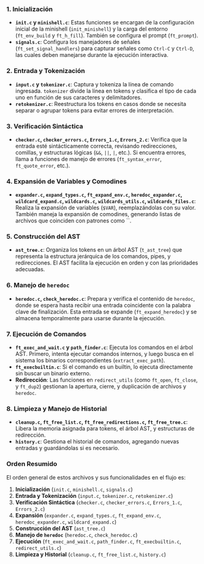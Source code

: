 ### 1. **Inicialización**

- **`init.c` y `minishell.c`**: Estas funciones se encargan de la configuración inicial de la minishell (`init_minishell`) y la carga del entorno (`ft_env_build` y `ft_h_fill`). También se configura el prompt (`ft_prompt`).
- **`signals.c`**: Configura los manejadores de señales (`ft_set_signal_handlers`) para capturar señales como `Ctrl-C` y `Ctrl-D`, las cuales deben manejarse durante la ejecución interactiva.

### 2. **Entrada y Tokenización**

- **`input.c` y `tokenizer.c`**: Captura y tokeniza la línea de comando ingresada. `tokenizer` divide la línea en tokens y clasifica el tipo de cada uno en función de sus caracteres y delimitadores.
- **`retokenizer.c`**: Reestructura los tokens en casos donde se necesita separar o agrupar tokens para evitar errores de interpretación.

### 3. **Verificación Sintáctica**

- **`checker.c`, `checker_errors.c`, `Errors_1.c`, `Errors_2.c`**: Verifica que la entrada esté sintácticamente correcta, revisando redirecciones, comillas, y estructuras lógicas (`&&`, `||`, `|`, etc.). Si encuentra errores, llama a funciones de manejo de errores (`ft_syntax_error`, `ft_quote_error`, etc.).

### 4. **Expansión de Variables y Comodines**

- **`expander.c`, `expand_types.c`, `ft_expand_env.c`, `heredoc_expander.c`, `wildcard_expand.c`, `wildcards.c`, `wildcards_utils.c`, `wildcards_files.c`**: Realiza la expansión de variables (`$VAR`), reemplazándolas con su valor. También maneja la expansión de comodines, generando listas de archivos que coinciden con patrones como ``.

### 5. **Construcción del AST**

- **`ast_tree.c`**: Organiza los tokens en un árbol AST (`t_ast_tree`) que representa la estructura jerárquica de los comandos, pipes, y redirecciones. El AST facilita la ejecución en orden y con las prioridades adecuadas.

### 6. **Manejo de `heredoc`**

- **`heredoc.c`, `check_heredoc.c`**: Prepara y verifica el contenido de `heredoc`, donde se espera hasta recibir una entrada coincidente con la palabra clave de finalización. Esta entrada se expande (`ft_expand_heredoc`) y se almacena temporalmente para usarse durante la ejecución.

### 7. **Ejecución de Comandos**

- **`ft_exec_and_wait.c` y `path_finder.c`**: Ejecuta los comandos en el árbol AST. Primero, intenta ejecutar comandos internos, y luego busca en el sistema los binarios correspondientes (`extract_exec_path`).
- **`ft_execbuiltin.c`**: Si el comando es un builtin, lo ejecuta directamente sin buscar un binario externo.
- **Redirección**: Las funciones en `redirect_utils` (como `ft_open`, `ft_close`, y `ft_dup2`) gestionan la apertura, cierre, y duplicación de archivos y `heredoc`.

### 8. **Limpieza y Manejo de Historial**

- **`cleanup.c`, `ft_free_list.c`, `ft_free_redirections.c`, `ft_free_tree.c`**: Libera la memoria asignada para tokens, el árbol AST, y estructuras de redirección.
- **`history.c`**: Gestiona el historial de comandos, agregando nuevas entradas y guardándolas si es necesario.

### Orden Resumido

El orden general de estos archivos y sus funcionalidades en el flujo es:

1. **Inicialización** (`init.c`, `minishell.c`, `signals.c`)
2. **Entrada y Tokenización** (`input.c`, `tokenizer.c`, `retokenizer.c`)
3. **Verificación Sintáctica** (`checker.c`, `checker_errors.c`, `Errors_1.c`, `Errors_2.c`)
4. **Expansión** (`expander.c`, `expand_types.c`, `ft_expand_env.c`, `heredoc_expander.c`, `wildcard_expand.c`)
5. **Construcción del AST** (`ast_tree.c`)
6. **Manejo de `heredoc`** (`heredoc.c`, `check_heredoc.c`)
7. **Ejecución** (`ft_exec_and_wait.c`, `path_finder.c`, `ft_execbuiltin.c`, `redirect_utils.c`)
8. **Limpieza y Historial** (`cleanup.c`, `ft_free_list.c`, `history.c`)